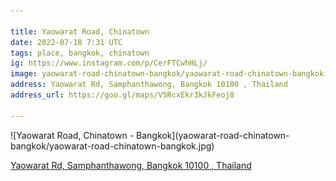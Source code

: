 ```yaml
---

title: Yaowarat Road, Chinatown
date: 2022-07-18 7:31 UTC
tags: place, bangkok, chinatown
ig: https://www.instagram.com/p/CerFTCwhHLj/
image: yaowarat-road-chinatown-bangkok/yaowarat-road-chinatown-bangkok-4656a1b7.jpg
address: Yaowarat Rd, Samphanthawong, Bangkok 10100 , Thailand
address_url: https://goo.gl/maps/V5RcxEkr3kJkFeoj8

---
```


<div class="content-image" markdown="1">
  ![Yaowarat Road, Chinatown - Bangkok](yaowarat-road-chinatown-bangkok/yaowarat-road-chinatown-bangkok.jpg)
</div>

<div class="notification">
  <p class="text-sm text-center">
    <a class="subtitle is-6" href="https://goo.gl/maps/V5RcxEkr3kJkFeoj8" target="_blank">
      Yaowarat Rd, Samphanthawong, Bangkok 10100 , Thailand
    </a>
  </p>
</div>

